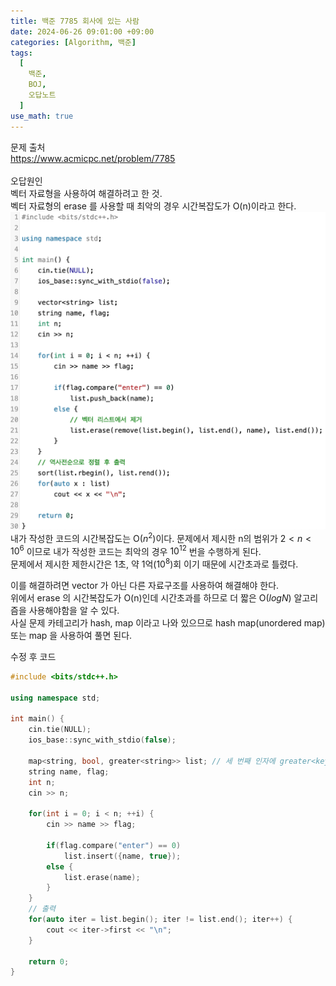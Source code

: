 ```yaml
---
title: 백준 7785 회사에 있는 사람
date: 2024-06-26 09:01:00 +09:00
categories: [Algorithm, 백준]
tags:
  [
    백준,
	BOJ,
	오답노트
  ]
use_math: true
---
```


문제 출처<br>
<https://www.acmicpc.net/problem/7785><br>
<br>
오답원인<br>
벡터 자료형을 사용하여 해결하려고 한 것.<br>
벡터 자료형의 erase 를 사용할 때 최악의 경우 시간복잡도가 O(n)이라고 한다.<br>
![2023-08-04_1](https://github.com/Hoon1999/hoon1999.github.io/blob/main/assets/img/baekjoon/baekjoon7785.png?raw=true)<br>
내가 작성한 코드의 시간복잡도는 O($n^2$)이다.
문제에서 제시한 n의 범위가 $2<n<10^6$ 이므로 내가 작성한 코드는 최악의 경우 $10^{12}$ 번을 수행하게 된다.<br>
문제에서 제시한 제한시간은 1초, 약 1억($10^8$)회 이기 때문에 시간초과로 틀렸다.<br>

이를 해결하려면 vector 가 아닌 다른 자료구조를 사용하여 해결해야 한다.<br>
위에서 erase 의 시간복잡도가 O(n)인데 시간초과를 하므로 더 짧은 O($logN$) 알고리즘을 사용해야함을 알 수 있다.<br>
사실 문제 카테고리가 hash, map 이라고 나와 있으므로 hash map(unordered map) 또는 map 을 사용하여 풀면 된다.

수정 후 코드
```cpp
#include <bits/stdc++.h>

using namespace std;

int main() {
    cin.tie(NULL);
    ios_base::sync_with_stdio(false);
    
    map<string, bool, greater<string>> list; // 세 번째 인자에 greater<key의 자료형> 을 주면 내림차순 으로 정렬 된다.
    string name, flag;
    int n;
    cin >> n;
    
    for(int i = 0; i < n; ++i) {
        cin >> name >> flag;
        
        if(flag.compare("enter") == 0)
            list.insert({name, true});
        else {
            list.erase(name);
        }
    }
    // 출력
    for(auto iter = list.begin(); iter != list.end(); iter++) {
        cout << iter->first << "\n";
    }
    
    return 0;
}

```

